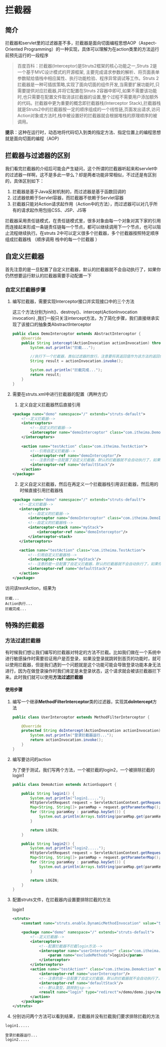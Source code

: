 # 拦截器

## 简介

拦截器和servlet里的过滤器差不多，拦截器是面向切面编程思想AOP（Aspect-Oriented Programming）的一种实现，具体可以理解为在action类里的方法运行前预先运行的一段程序

> 百度百科：拦截器(Interceptor)是Struts2框架的核心功能之一,Struts 2是一个基于MVC设计模式的开源框架, 主要完成请求参数的解析、将页面表单参数赋给值栈中相应属性、执行功能检验、程序异常调试等工作。Struts 2拦截器是一种可插拔策略,实现了面向切面的组件开发,当需要扩展功能时,只需要提供对应拦截器,并将它配置在Struts 2容器中即可,如果不需要该功能时,也只需要在配置文件取消该拦截器的设置,整个过程不需要用户添加额外的代码。拦截器中更为重要的概念即拦截器栈(Interceptor Stack),拦截器栈就是Struts2中的拦截器按一定的顺序组成的一个线性链,页面发出请求,访问Action对象或方法时,栈中被设置好的拦截器就会根据堆栈的原理顺序的被调用。

**提示**：这种在运行时，动态地将代码切入到类的指定方法、指定位置上的编程思想就是面向切面的编程（AOP）

## 拦截器与过滤器的区别

我们看完拦截器的介绍后可能会产生疑问，这个所谓的拦截器听起来和servlet中的过滤器一样啊，这不是多此一举么？却是两者功能非常相似，不过还是有区别的，具体区别如下：

1. 拦截器是基于Java反射机制的，而过滤器是基于函数回调的
2. 过滤器依赖于Servlet容器，而拦截器不依赖于Servlet容器 
3. 拦截器只能对Action请求起作用（Action中的方法），而过滤器可以对几乎所有的请求起作用包括CSS、JSP、JS等

拦截器采用责任链模式，在责任链模式里，很多对象由每一个对象对其下家的引用而连接起来形成一条链责任链每一个节点，都可以继续调用下一个节点，也可以阻止流程继续执行。在struts 2中可以定义很多个拦截器，多个拦截器按照特定顺序组成拦截器栈 （顺序调用 栈中的每一个拦截器 ）

## 自定义拦截器

首先注意的是一旦配置了自定义拦截器，默认的拦截器就不会自动执行了，如果你仍然想要运行默认的拦截器需要手动配置一下

### 自定义拦截器步骤

1. 编写拦截器，需要实现Interceptor接口并实现接口中的三个方法

   这三个方法分别为init()、destroy()、intercept(ActionInvocation invocation) ,我们一般只关注intercept方法，为了简化步骤，我们直接继承实现了该接口的抽象类AbstractInterceptor

   ```java
   public class DemoInterceptor extends AbstractInterceptor {
       @Override
       public String intercept(ActionInvocation actionInvocation) throws Exception {
           System.out.println("拦截...");
   
           //执行下一个拦截器，类似过滤器的放行，注意要将其返回值作为该方法的返回值
           String result = actionInvocation.invoke();
   
           System.out.println("拦截完成...");
           return result;
       }
   }
   ```

2. 需要在struts.xml中进行拦截器的配置（两种方式）

   1. 定义自定义拦截器然后直接引用

   ```xml
   <package name="demo" namespace="/" extends="struts-default">
       <!--定义拦截器-->
       <interceptors>
           <!--自定义的拦截器-->
           <interceptor name="demoInterceptor" class="com.itheima.DemoInterceptor"/>
       </interceptors>	
       
       <action name="testAction" class="com.itheima.TestAction">
           <!--引用自定义拦截器-->
           <interceptor-ref name="demoInterceptor"/>
           <!--注意的是一旦配置了自定义拦截器，默认的拦截器就不会自动执行了，如果你仍然想要运行默认的拦截器需要手动配置一下-->
           <interceptor-ref name="defaultStack"/>
       </action>
   </package>
   ```

   2. 定义自定义拦截器，然后在再定义一个拦截器栈引用该拦截器，然后用的时候直接引用拦截器栈

    ```xml
   <package name="demo" namespace="/" extends="struts-default">
       <!--定义拦截器-->
       <interceptors>
           <!--自定义的拦截器-->
           <interceptor name="demoInterceptor" class="com.itheima.DemoInterceptor"/>
           <!--自定义的拦截器栈-->
           <interceptor-stack name="myStack">
               <interceptor-ref name="demoInterceptor"/>
           </interceptor-stack>
       </interceptors>
   
       <action name="testAction" class="com.itheima.TestAction">
           <!--引用自定义拦截器栈-->
           <interceptor-ref name="myStack"/>
           <!--注意的是一旦配置了自定义拦截器，默认的拦截器就不会自动执行了，如果你仍然想要运行默认的拦截器需要手动配置一下-->
           <interceptor-ref name="defaultStack"/>
       </action>
   </package>
    ```

访问该testAction，结果为

```
拦截...
Action执行...
拦截完成...
```

## 特殊的拦截器

### 方法过滤拦截器

有时候我们想让我们编写的拦截器对特定的方法不拦截。比如我们做在一个系统中进行敏感操作时需要验证用户是否登录，如果没登录就跳转到首页的功能时，就可以使用拦截器，但是我们遇到一个问题就是这个功能可能会导致登录功能本身无法进行，因为在做登录操作时我们肯定是未登录状态，这个请求就会被该拦截器拦下来。此时我们就可以使用**方法过滤拦截器**

#### 使用步骤

1. 编写一个继承**MethodFilterInterceptor**类的过滤器，实现其**doIntercept**方法

   ```java
   public class UserInterceptor extends MethodFilterInterceptor {
   
       @Override
       protected String doIntercept(ActionInvocation actionInvocation) throws Exception {
           System.out.println("登录拦截器运行...");
           return actionInvocation.invoke();
       }
   }
   ```

2. 编写要访问的action

   为了便于测试，我们写两个方法，一个被拦截的login2，一个被排除拦截的login1

   ```java
   public class DemoAction extends ActionSupport {
   
       public String login1() {
           System.out.println("login1.....");
           HttpServletRequest request = ServletActionContext.getRequest();
           Map<String, String[]> paramMap = request.getParameterMap();//遍历数据
           for (String paramKey : paramMap.keySet()) {
               System.out.println(Arrays.toString(paramMap.get(paramKey)));
           }
   
           return LOGIN;
       }
   
       public String login2() {
           System.out.println("login2.....");
           HttpServletRequest request = ServletActionContext.getRequest();
           Map<String, String[]> paramMap = request.getParameterMap();//遍历数据
           for (String paramKey : paramMap.keySet()) {
               System.out.println(Arrays.toString(paramMap.get(paramKey)));
           }
   
           return LOGIN;
       }
   }
   ```
   
3. 配置struts文件，在拦截器内设置要排除拦截的方法
   
   <param name="excludeMethods">login1</param>
   
   ```xml
   <struts>
       <constant name="struts.enable.DynamicMethodInvocation" value="true"/>
   
       <package name="demo" namespace="/" extends="struts-default">
           <!--定义拦截器-->
           <interceptors>
               <!--配置拦截器不拦截login方法-->
               <interceptor name="userInterceptor" class="com.itheima.UserInterceptor">
                   <param name="excludeMethods">login1</param>
               </interceptor>
           </interceptors>
           <action name="testAction*" class="com.itheima.DemoAction" method="login{1}">
               <interceptor-ref name="userInterceptor"/>
               <!--注意的是一旦配置了自定义拦截器，默认的拦截器就不会自动执行了，如果你仍然想要运行默认的拦截器需要手动配置一下-->
               <interceptor-ref name="defaultStack"/>
               <!--默认类型，跳转到jsp-->
               <result name="login" type="redirect">/demo/demo.jsp</result>
           </action>
       </package>
   </struts>
   ```

4. 分别访问两个方法可以看到结果，拦截器并没有拦截我们要求排除拦截的方法

```
login1.....

登录拦截器运行...
login2.....
```